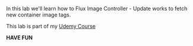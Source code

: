 

In this lab we'll learn how to Flux Image Controller - Update works to fetch new container image tags.

This lab is part of my [Udemy Course](https://www.udemy.com/user/siddharth-barahalikar/)

**HAVE FUN**
